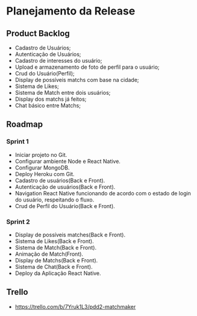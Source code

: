 # Planejamento da Release

## Product Backlog

- Cadastro de Usuários;
- Autenticação de Usuários;
- Cadastro de interesses do usuário;
- Upload e armazenamento de foto de perfil para o usuário;
- Crud do Usuário(Perfil);
- Display de possíveis matchs com base na cidade;
- Sistema de Likes;
- Sistema de Match entre dois usuários;
- Display dos matchs já feitos;
- Chat básico entre Matchs;



## Roadmap

### Sprint 1

- Iniciar projeto no Git.
- Configurar ambiente Node e React Native.
- Configurar MongoDB.
- Deploy Heroku com Git.
- Cadastro de usuários(Back e Front).
- Autenticação de usuários(Back e Front).
- Navigation React Native funcionando de acordo com o estado de login do usuário, respeitando o fluxo.
- Crud de Perfil do Usuário(Back e Front).

### Sprint 2

- Display de possíveis matches(Back e Front).
- Sistema de Likes(Back e Front).
- Sistema de Match(Back e Front).
- Animação de Match(Front).
- Display de Matchs(Back e Front).
- Sistema de Chat(Back e Front).
- Deploy da Aplicação React Native.




## Trello
- https://trello.com/b/7Yruk1L3/pdd2-matchmaker


